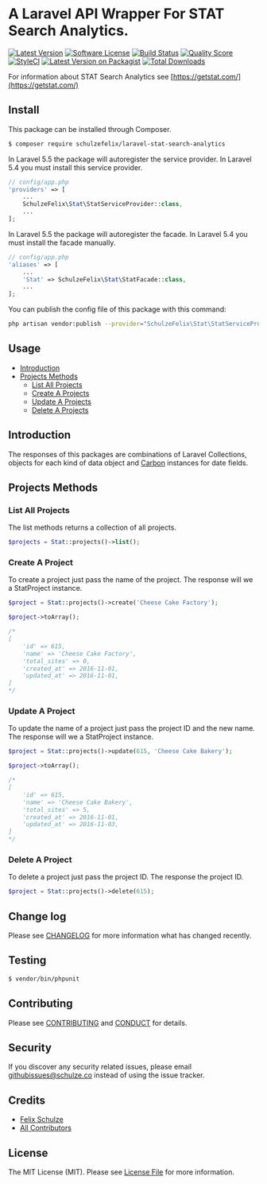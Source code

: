 # A Laravel API Wrapper For STAT Search Analytics.

[![Latest Version](https://img.shields.io/github/release/schulzefelix/laravel-stat-search-analytics.svg?style=flat-square)](https://github.com/schulzefelix/laravel-stat-search-analytics/releases)
[![Software License][ico-license]](LICENSE.md)
[![Build Status][ico-travis]][link-travis]
[![Quality Score][ico-code-quality]][link-code-quality]
[![StyleCI](https://styleci.io/repos/72838426/shield)](https://styleci.io/repos/72838426)
[![Latest Version on Packagist][ico-version]][link-packagist]
[![Total Downloads][ico-downloads]][link-downloads]

For information about STAT Search Analytics see [https://getstat.com/](https://getstat.com/)

## Install

This package can be installed through Composer.

``` bash
$ composer require schulzefelix/laravel-stat-search-analytics
```

In Laravel 5.5 the package will autoregister the service provider. In Laravel 5.4 you must install this service provider.
```php
// config/app.php
'providers' => [
    ...
    SchulzeFelix\Stat\StatServiceProvider::class,
    ...
];
```

In Laravel 5.5 the package will autoregister the facade. In Laravel 5.4 you must install the facade manually.

```php
// config/app.php
'aliases' => [
    ...
    'Stat' => SchulzeFelix\Stat\StatFacade::class,
    ...
];
```


You can publish the config file of this package with this command:

``` bash
php artisan vendor:publish --provider="SchulzeFelix\Stat\StatServiceProvider"
```

## Usage

- [Introduction](#introduction)
- [Projects Methods](#projects-methods)
    - [List All Projects](#projects-list)
    - [Create A Projects](#projects-create)
    - [Update A Projects](#projects-update)
    - [Delete A Projects](#projects-delete)


<a name="introduction"></a>
## Introduction

The responses of this packages are combinations of Laravel Collections, objects for each kind of data object and [Carbon](https://github.com/briannesbitt/Carbon) instances for date fields.

<a name="projects-methods"></a>
## Projects Methods

<a name="projects-list"></a>
### List All Projects
The list methods returns a collection of all projects.
``` php
$projects = Stat::projects()->list();
```

<a name="projects-create"></a>
### Create A Project
To create a project just pass the name of the project. The response will we a StatProject instance.
``` php
$project = Stat::projects()->create('Cheese Cake Factory');

$project->toArray();

/*
[
    'id' => 615,
    'name' => 'Cheese Cake Factory',
    'total_sites' => 0,
    'created_at' => 2016-11-01,
    'updated_at' => 2016-11-01,
]
*/
```

<a name="projects-update"></a>
### Update A Project
To update the name of a project just pass the project ID and the new name. The response will we a StatProject instance.
``` php
$project = Stat::projects()->update(615, 'Cheese Cake Bakery');

$project->toArray();

/*
[
    'id' => 615,
    'name' => 'Cheese Cake Bakery',
    'total_sites' => 5,
    'created_at' => 2016-11-01,
    'updated_at' => 2016-11-03,
]
*/
```

<a name="projects-delete"></a>
### Delete A Project
To delete a project just pass the project ID. The response the project ID.
``` php
$project = Stat::projects()->delete(615);
```

## Change log

Please see [CHANGELOG](CHANGELOG.md) for more information what has changed recently.

## Testing

``` bash
$ vendor/bin/phpunit
```

## Contributing

Please see [CONTRIBUTING](CONTRIBUTING.md) and [CONDUCT](CONDUCT.md) for details.

## Security

If you discover any security related issues, please email githubissues@schulze.co instead of using the issue tracker.

## Credits

- [Felix Schulze][link-author]
- [All Contributors][link-contributors]

## License

The MIT License (MIT). Please see [License File](LICENSE.md) for more information.

[ico-version]: https://img.shields.io/packagist/v/schulzefelix/laravel-stat-search-analytics.svg?style=flat-square
[ico-license]: https://img.shields.io/badge/license-MIT-brightgreen.svg?style=flat-square
[ico-travis]: https://img.shields.io/travis/schulzefelix/laravel-stat-search-analytics/master.svg?style=flat-square
[ico-scrutinizer]: https://img.shields.io/scrutinizer/coverage/g/schulzefelix/laravel-stat-search-analytics.svg?style=flat-square
[ico-code-quality]: https://img.shields.io/scrutinizer/g/schulzefelix/laravel-stat-search-analytics.svg?style=flat-square
[ico-downloads]: https://img.shields.io/packagist/dt/schulzefelix/laravel-stat-search-analytics.svg?style=flat-square

[link-packagist]: https://packagist.org/packages/schulzefelix/laravel-stat-search-analytics
[link-travis]: https://travis-ci.org/schulzefelix/laravel-stat-search-analytics
[link-scrutinizer]: https://scrutinizer-ci.com/g/schulzefelix/laravel-stat-search-analytics/code-structure
[link-code-quality]: https://scrutinizer-ci.com/g/schulzefelix/laravel-stat-search-analytics
[link-downloads]: https://packagist.org/packages/schulzefelix/laravel-stat-search-analytics
[link-author]: https://github.com/schulzefelix
[link-contributors]: ../../contributors
